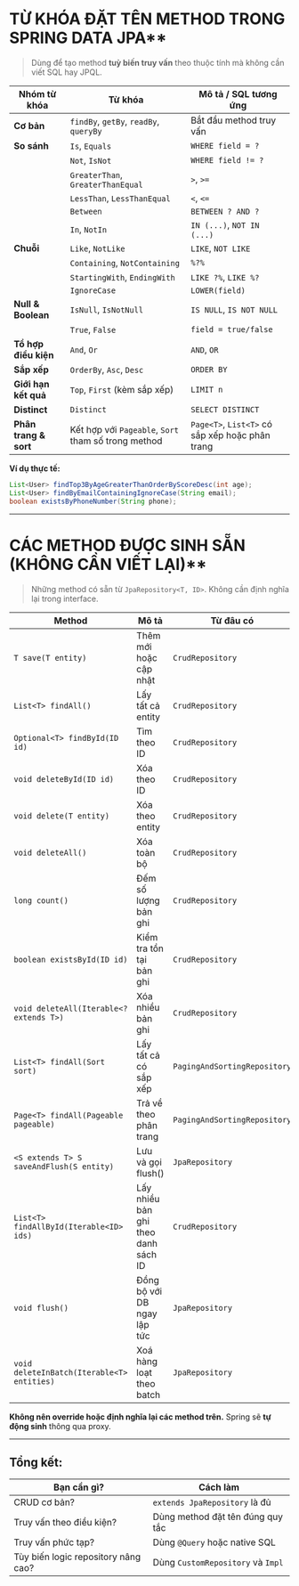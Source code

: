 # TỪ KHÓA ĐẶT TÊN METHOD TRONG SPRING DATA JPA**

> Dùng để tạo method **tuỳ biến truy vấn** theo thuộc tính mà không cần viết SQL hay JPQL.

| **Nhóm từ khóa**      | **Từ khóa**                                         | **Mô tả / SQL tương ứng**                       |
| --------------------- | --------------------------------------------------- | ----------------------------------------------- |
| **Cơ bản**            | `findBy`, `getBy`, `readBy`, `queryBy`              | Bắt đầu method truy vấn                         |
| **So sánh**           | `Is`, `Equals`                                      | `WHERE field = ?`                               |
|                       | `Not`, `IsNot`                                      | `WHERE field != ?`                              |
|                       | `GreaterThan`, `GreaterThanEqual`                   | `>`, `>=`                                       |
|                       | `LessThan`, `LessThanEqual`                         | `<`, `<=`                                       |
|                       | `Between`                                           | `BETWEEN ? AND ?`                               |
|                       | `In`, `NotIn`                                       | `IN (...)`, `NOT IN (...)`                      |
| **Chuỗi**             | `Like`, `NotLike`                                   | `LIKE`, `NOT LIKE`                              |
|                       | `Containing`, `NotContaining`                       | `%?%`                                           |
|                       | `StartingWith`, `EndingWith`                        | `LIKE ?%`, `LIKE %?`                            |
|                       | `IgnoreCase`                                        | `LOWER(field)`                                  |
| **Null & Boolean**    | `IsNull`, `IsNotNull`                               | `IS NULL`, `IS NOT NULL`                        |
|                       | `True`, `False`                                     | `field = true/false`                            |
| **Tổ hợp điều kiện**  | `And`, `Or`                                         | `AND`, `OR`                                     |
| **Sắp xếp**           | `OrderBy`, `Asc`, `Desc`                            | `ORDER BY`                                      |
| **Giới hạn kết quả**  | `Top`, `First` (kèm sắp xếp)                        | `LIMIT n`                                       |
| **Distinct**          | `Distinct`                                          | `SELECT DISTINCT`                               |
| **Phân trang & sort** | Kết hợp với `Pageable`, `Sort` tham số trong method | `Page<T>`, `List<T>` có sắp xếp hoặc phân trang |

**Ví dụ thực tế:**

```java
List<User> findTop3ByAgeGreaterThanOrderByScoreDesc(int age);
List<User> findByEmailContainingIgnoreCase(String email);
boolean existsByPhoneNumber(String phone);
```

---

# CÁC METHOD ĐƯỢC SINH SẴN (KHÔNG CẦN VIẾT LẠI)**

> Những method có sẵn từ `JpaRepository<T, ID>`. Không cần định nghĩa lại trong interface.

| **Method**                                 | **Mô tả**                           | **Từ đâu có**                |
| ------------------------------------------ | ----------------------------------- | ---------------------------- |
| `T save(T entity)`                         | Thêm mới hoặc cập nhật              | `CrudRepository`             |
| `List<T> findAll()`                        | Lấy tất cả entity                   | `CrudRepository`             |
| `Optional<T> findById(ID id)`              | Tìm theo ID                         | `CrudRepository`             |
| `void deleteById(ID id)`                   | Xóa theo ID                         | `CrudRepository`             |
| `void delete(T entity)`                    | Xóa theo entity                     | `CrudRepository`             |
| `void deleteAll()`                         | Xóa toàn bộ                         | `CrudRepository`             |
| `long count()`                             | Đếm số lượng bản ghi                | `CrudRepository`             |
| `boolean existsById(ID id)`                | Kiểm tra tồn tại bản ghi            | `CrudRepository`             |
| `void deleteAll(Iterable<? extends T>)`    | Xóa nhiều bản ghi                   | `CrudRepository`             |
| `List<T> findAll(Sort sort)`               | Lấy tất cả có sắp xếp               | `PagingAndSortingRepository` |
| `Page<T> findAll(Pageable pageable)`       | Trả về theo phân trang              | `PagingAndSortingRepository` |
| `<S extends T> S saveAndFlush(S entity)`   | Lưu và gọi flush()                  | `JpaRepository`              |
| `List<T> findAllById(Iterable<ID> ids)`    | Lấy nhiều bản ghi theo danh sách ID | `CrudRepository`             |
| `void flush()`                             | Đồng bộ với DB ngay lập tức         | `JpaRepository`              |
| `void deleteInBatch(Iterable<T> entities)` | Xoá hàng loạt theo batch            | `JpaRepository`              |

**Không nên override hoặc định nghĩa lại các method trên.** Spring sẽ **tự động sinh** thông qua proxy.

---

## Tổng kết:

| Bạn cần gì?                         | Cách làm                          |
| ----------------------------------- | --------------------------------- |
| CRUD cơ bản?                        | `extends JpaRepository` là đủ     |
| Truy vấn theo điều kiện?            | Dùng method đặt tên đúng quy tắc  |
| Truy vấn phức tạp?                  | Dùng `@Query` hoặc native SQL     |
| Tùy biến logic repository nâng cao? | Dùng `CustomRepository` và `Impl` |
